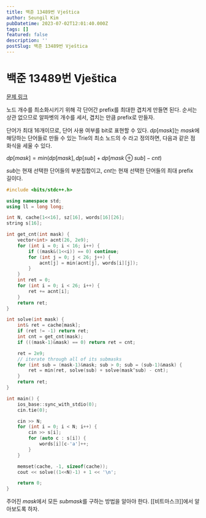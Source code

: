 ```yaml
---
title: 백준 13489번 Vještica
author: Seungil Kim
pubDatetime: 2023-07-02T12:01:40.000Z
tags: []
featured: false
description: ''
postSlug: 백준 13489번 Vještica
---
```

# 백준 13489번 Vještica

[문제 링크](https://www.acmicpc.net/problem/13489)

노드 개수를 최소화시키기 위해 각 단어간 prefix를 최대한 겹치게 만들면 된다. 순서는 상관 없으므로 알파벳의 개수를 세서, 겹치는 만큼 prefix로 만들자. 

단어가 최대 16개이므로, 단어 사용 여부를 bit로 표현할 수 있다.
$dp[mask]$는 $mask$에 해당하는 단어들로 만들 수 있는 Trie의 최소 노드의 수 라고 정의하면, 다음과 같은 점화식을 세울 수 있다. 

$dp[mask] = min(dp[mask], dp[sub] + dp[mask \oplus sub] - cnt)$


$sub$는 현재 선택한 단어들의 부분집합이고, $cnt$는 현재 선택한 단어들의 최대 prefix 길이다.

```cpp
#include <bits/stdc++.h>

using namespace std;
using ll = long long;

int N, cache[1<<16], sz[16], words[16][26];
string s[16];

int get_cnt(int mask) {
    vector<int> acnt(26, 2e9);
    for (int i = 0; i < 16; i++) {
        if ((mask&(1<<i)) == 0) continue;
        for (int j = 0; j < 26; j++) {
            acnt[j] = min(acnt[j], words[i][j]);
        }
    }
    int ret = 0;
    for (int i = 0; i < 26; i++) {
        ret += acnt[i];
    }
    return ret;
}

int solve(int mask) {
    int& ret = cache[mask];
    if (ret != -1) return ret;
    int cnt = get_cnt(mask);
    if (((mask-1)&mask) == 0) return ret = cnt;

    ret = 2e9;
    // iterate through all of its submasks
    for (int sub = (mask-1)&mask; sub > 0; sub = (sub-1)&mask) {
        ret = min(ret, solve(sub) + solve(mask^sub) - cnt);
    }
    return ret;
}

int main() {
    ios_base::sync_with_stdio(0);
    cin.tie(0);

    cin >> N;
    for (int i = 0; i < N; i++) {
        cin >> s[i];
        for (auto c : s[i]) {
            words[i][c-'a']++;
        }
    }

    memset(cache, -1, sizeof(cache));
    cout << solve((1<<N)-1) + 1 << '\n';

    return 0;
}
```

주어진 $mask$에서 모든 $submask$를 구하는 방법을 알아야 한다.
[[비트마스크]]에서 알아보도록 하자.
